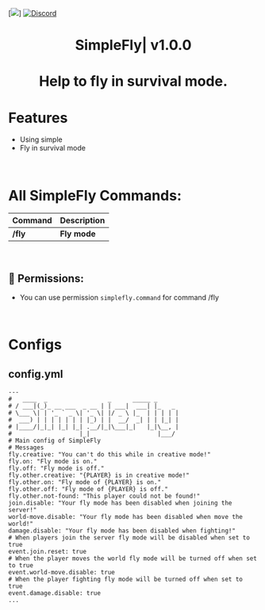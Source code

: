 [![](https://poggit.pmmp.io/shield.state/SimpleFly)]
[![Discord](https://img.shields.io/discord/1100650029573738508.svg?label=&logo=discord&logoColor=ffffff&color=7389D8&labelColor=6A7EC2)](https://discord.gg/yAhsgskaGy)
<div align="center">
<h1>SimpleFly| v1.0.0<h1>
<p>Help to fly in survival mode.</p>
</div>

# Features
- Using simple
- Fly in survival mode

 <br>
  
# All SimpleFly Commands:

| **Command** | **Description** |
| --- | --- |
| **/fly** | **Fly mode** |
<br>
  
## 📃  Permissions:

- You can use permission `simplefly.command` for command /fly
<br>
  
# Configs
## config.yml
 ```
 ---
#   ____  _                 _      _____ _       
 # / ___|(_)_ __ ___  _ __ | | ___|  ___| |_   _ 
 # \___ \| | '_ ` _ \| '_ \| |/ _ \ |_  | | | | |
 #  ___) | | | | | | | |_) | |  __/  _| | | |_| |
 # |____/|_|_| |_| |_| .__/|_|\___|_|   |_|\__, |
 #                   |_|                   |___/ 
# Main config of SimpleFly
# Messages
fly.creative: "You can't do this while in creative mode!"
fly.on: "Fly mode is on."
fly.off: "Fly mode is off."
fly.other.creative: "{PLAYER} is in creative mode!"
fly.other.on: "Fly mode of {PLAYER} is on."
fly.other.off: "Fly mode of {PLAYER} is off."
fly.other.not-found: "This player could not be found!"
join.disable: "Your fly mode has been disabled when joining the server!"
world-move.disable: "Your fly mode has been disabled when move the world!"
damage.disable: "Your fly mode has been disabled when fighting!"
# When players join the server fly mode will be disabled when set to true
event.join.reset: true 
# When the player moves the world fly mode will be turned off when set to true
event.world-move.disable: true 
# When the player fighting fly mode will be turned off when set to true
event.damage.disable: true
...
 ```
